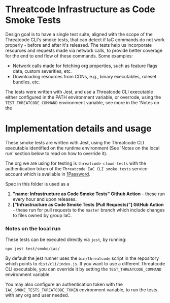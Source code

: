 # Threatcode Infrastructure as Code Smoke Tests

Design goal is to have a single test suite, aligned with the scope of the Threatcode CLI's smoke tests, that can detect if IaC commands do not work properly - before and after it's released. The tests help us incorporate resources and requests made via network calls, to provide better coverage for the end to end flow of these commands. Some examples:

- Network calls made for fetching org properties, such as feature flags data, custom severities, etc.
- Downloading resources from CDNs, e.g., binary executables, ruleset bundles, etc.

The tests were written with Jest, and use a Threatcode CLI executable either configured in the PATH environment variable, or overrode, using the `TEST_THREATCODE_COMMAND` environment variable, see more in the 'Notes on the

# Implementation details and usage

These smoke tests are written with Jest, using the Threatcode CLI executable identified on the runtime environment (See 'Notes on the local run' section below to read on how to override it).

The org we are using for testing is `threatcode-cloud-tests` with the authentication token of the `Threatcode IaC CLI smoke tests` service account which is available in [1Password](https://start.1password.com/open/i?a=PVJXHTLBRZAU5B6AZPH4R2XPKY&v=kbuze2xep3omyofrpfvvzmkwua&i=5h2xwp4d4rb4ng7arqadwxb3mu&h=team-threatcode.1password.com).

Spec in this folder is used as a

1. **"name: Infrastructure as Code Smoke Tests" Github Action** - these run every hour and upon releases.
2. **["Infrastructure as Code Smoke Tests (Pull Requests)"] GitHub Action** - these run for pull requests to the `master` branch which include changes to files owned by group IaC.

### Notes on the local run

These tests can be executed directly via `jest`, by running:

```
npx jest test/smoke/iac/
```

By default the jest runner uses the `bin/threatcode` script in the repository which points to `dist/cli/index.js`. If you want to use a different Threatcode CLI executable, you can override it by setting the `TEST_THREATCODE_COMMAND` environment variable.

You may also configure an authentication token with the `IAC_SMOKE_TESTS_THREATCODE_TOKEN` environment variable, to run the tests with any org and user needed.
